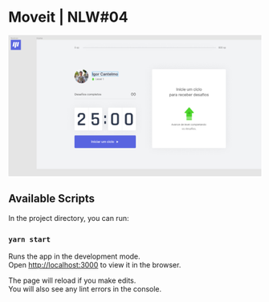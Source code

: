# Moveit | NLW#04

![home](https://github.com/Igorbrands/moveit/blob/main/public/print-home.png)

## Available Scripts

In the project directory, you can run:

### `yarn start`

Runs the app in the development mode.\
Open [http://localhost:3000](http://localhost:3000) to view it in the browser.

The page will reload if you make edits.\
You will also see any lint errors in the console.
